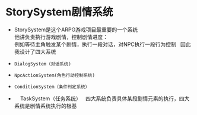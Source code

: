 # StorySystem剧情系统
* StorySystem是这个ARPG游戏项目最重要的一个系统  
他讲负责执行游戏剧情，控制剧情进度：  
例如等待主角触发某个剧情，执行一段对话，对NPC执行一段行为控制  
因此我设计了四大系统  
*     DialogSystem（对话系统)  
*     NpcActionSystem(角色行动控制系统)  
*     ConditionSystem（条件判定系统）
*     TaskSystem（任务系统）  
四大系统负责具体某段剧情元素的执行，四大系统是剧情系统执行的根基

